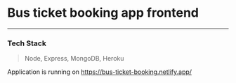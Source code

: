 # Bus ticket booking app frontend
 

---
### Tech Stack 
> Node, Express, MongoDB, Heroku
 

Application is running on https://bus-ticket-booking.netlify.app/
